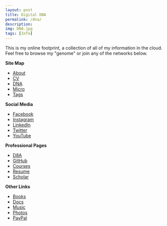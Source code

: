 ```yaml
---
layout: post
title: Digital DNA
permalink: /dna/
description: 
img: DNA.jpg
tags: [Info]
---
```


This is my online footprint, a collection of all of my information in the cloud.  Feel free to browse my "genome" or join any of the networks below.

**Site Map**

* <a href="{{ site.baseurl }}/about">About</a>
* <a href="{{ site.baseurl }}/cv">CV</a>
* <a href="{{ site.baseurl }}/dna">DNA</a>
* <a href="{{ site.baseurl }}/micro">Micro</a>
* <a href="{{ site.baseurl }}/tags">Tags</a>

**Social Media**

* <a href="https://www.facebook.com/megdna" target="_blank">Facebook</a>
* <a href="https://www.instagram.com/megdna" target="_blank">Instagram</a>
* <a href="https://www.linkedin.com/in/megdna" target="_blank">LinkedIn</a>
* <a href="https://twitter.com/megdna" target="_blank">Twitter</a>
* <a href="https://www.youtube.com/user/megdna" target="_blank">YouTube</a>

**Professional Pages**

* <a href="https://d8a.org" target="_blank">D8A</a>
* <a href="https://github.com/megdna" target="_blank">GitHub</a>
* <a href="https://docs.google.com/spreadsheets/d/1GImCrgv1_oDjbwko56bEv5TPY0pukVJu8CSqIV85e-k" target="_blank">Courses</a>
* <a href="https://docs.google.com/document/d/1O69ugznjR-NY9WaTPyifziZ1x4IilDXzXPV-xYB6xn4" target="_blank">Resume</a>
* <a href="https://scholar.google.com/citations?user=XyQXaocAAAAJ" target="_blank">Scholar</a>

**Other Links**

* <a href="https://books.google.com/books?uid=112842747224626688959" target="_blank">Books</a>
* <a href="https://drive.google.com/drive/folders/0B0yX9-65yPSFb1o3Zk1ZT2I3d2M?resourcekey=0-uXCWyuR2Y28Us1uGJivMKA" target="_blank">Docs</a>
* <a href="https://music.youtube.com/channel/UCLZi3C4ig4z9eqw5t5jsaHw" target="_blank">Music</a>
* <a href="https://photos.app.goo.gl/4L6oXCuyH4AYKMPT6" target="_blank">Photos</a>
* <a href="https://paypal.me/megdna" target="_blank">PayPal</a>
